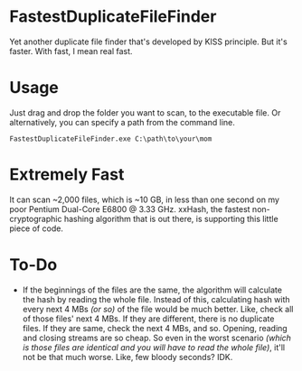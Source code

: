 # FastestDuplicateFileFinder
Yet another duplicate file finder that's developed by KISS principle. But it's faster. With fast, I mean real fast.

# Usage
Just drag and drop the folder you want to scan, to the executable file.
Or alternatively, you can specify a path from the command line.
```
FastestDuplicateFileFinder.exe C:\path\to\your\mom
```

# Extremely Fast
It can scan ~2,000 files, which is ~10 GB, in less than one second on my poor Pentium Dual-Core E6800 @ 3.33 GHz. xxHash, the fastest non-cryptographic hashing algorithm that is out there, is supporting this little piece of code.

# To-Do
- If the beginnings of the files are the same, the algorithm will calculate the hash by reading the whole file. Instead of this, calculating hash with every next 4 MBs _(or so)_ of the file would be much better. Like, check all of those files' next 4 MBs. If they are different, there is no duplicate files. If they are same, check the next 4 MBs, and so. Opening, reading and closing streams are so cheap. So even in the worst scenario _(which is those files are identical and you will have to read the whole file)_, it'll not be that much worse. Like, few bloody seconds? IDK.
